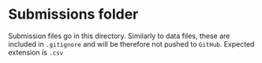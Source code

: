 # Submissions folder

Submission files go in this directory. Similarly to data files, these are included in `.gitignore` and will be therefore not pushed to `GitHub`.
Expected extension is `.csv`